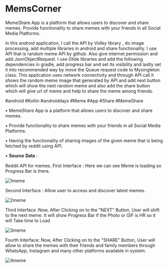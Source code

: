# MemsCorner
MemeShare App is a platform that allows users to discover and share memes. Provide functionality to share memes with your friends in all Social Media Platforms.

In this android application, I call the API by Volley library , do image processing, add multiple libraries in android and share functionality. I use API that is random meme API by github. Also give internet permission and add JsonObjectRequest. I use Glide libraries and add the following dependencies in gradle, add progress bar and set its visibility and lastly set it into recommended way by move the Queue request code to Mysingleton class. This application uses network connectivity and through API call it shows the random meme image that generated by API and add next button which will show the next random meme and also add the share button which will give url of meme and help to share the meme among friends.

#android #Kotlin #androiddays #Meme #App #Share #MemeShare

• MemeShare App is a platform that allows users to discover and share memes.

• Provide functionality to share memes with your friends in all Social Media Platforms.

• Having the functionality of sharing images of the given meme that is being fetched by reddit using API.

• 𝐒𝐨𝐮𝐫𝐜𝐞 𝐃𝐚𝐭𝐚 :

Reddit API for memes.
First Interface :  Here we can see Meme is loading so Progress Bar is there. 

![1meme](https://user-images.githubusercontent.com/62170581/125396771-9b19f280-e3ca-11eb-8931-5b33856f5e10.jpeg)


Second Interface : Allow user to access and discover latest memes.

![2meme](https://user-images.githubusercontent.com/62170581/125396788-a3722d80-e3ca-11eb-98d3-dce76ff22ea5.jpeg)


Third Interface :Now, After Clicking on to the "NEXT" Button, User will shift to the next meme.  It will show Progress Bar if the Photo or GIF is HR so it will Take time to Load

![3meme](https://user-images.githubusercontent.com/62170581/125396801-a79e4b00-e3ca-11eb-8e09-68a9816ea3d8.jpeg)

Fourth Interface: Now, After Clicking on to the "SHARE" Button, User will allow to share the memes with their friends and family members through WhatsApp, Instagram and many other platforms available in system.


![4meme](https://user-images.githubusercontent.com/62170581/125396850-c13f9280-e3ca-11eb-8aa8-562d7139f0d7.jpeg)

